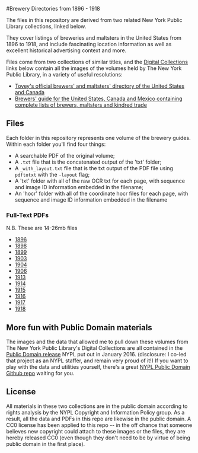 #Brewery Directories from 1896 - 1918

The files in this repository are derived from two related New York Public Library collections, linked below.

They cover listings of breweries and maltsters in the United States from 1896 to 1918, and include fascinating location information as well as excellent historical advertising context and more.

Files come from two collections of similar titles, and the [Digital Collections](http://digitalcollections.nypl.org) links below contain all the images of the volumes held by The New York Public Library, in a variety of useful resolutions:

- [Tovey's official brewers' and maltsters' directory of the United States and Canada](http://digitalcollections.nypl.org/collections/toveys-official-brewers-and-maltsters-directory-of-the-united-states-and-canada#/?tab=navigation)
- [Brewers' guide for the United States, Canada and Mexico containing complete lists of brewers, maltsters and kindred trade](http://digitalcollections.nypl.org/collections/brewers-guide-for-the-united-states-canada-and-mexico-containing-complete-lists#/?tab=about)



## Files
Each folder in this repository represents one volume of the brewery guides.
Within each folder you'll find four things:
- A searchable PDF of the original volume;
- A `.txt` file that is the concatenated output of the 'txt' folder;
- A `_with_layout.txt` file that is the txt output of the PDF file using `pdftotxt` with the `-layout` flag;
- A 'txt' folder with all of the raw OCR txt for each page, with sequence and image ID information embedded in the filename;
- An 'hocr' folder with all of the coordinate hocr files for each page, with sequence and image ID information embedded in the filename 

### Full-Text PDFs

N.B. These are 14-26mb files

- [1896](https://github.com/hadro/brewery-guides/raw/master/1896/1896.pdf)
- [1898](https://github.com/hadro/brewery-guides/raw/master/1898/1898.pdf)
- [1899](https://github.com/hadro/brewery-guides/raw/master/1899/1899.pdf)
- [1903](https://github.com/hadro/brewery-guides/raw/master/1903/1903.pdf)
- [1904](https://github.com/hadro/brewery-guides/raw/master/1904/1904.pdf)
- [1906](https://github.com/hadro/brewery-guides/raw/master/1906/1906.pdf)
- [1913](https://github.com/hadro/brewery-guides/raw/master/1913/1913.pdf)
- [1914](https://github.com/hadro/brewery-guides/raw/master/1914/1914.pdf)
- [1915](https://github.com/hadro/brewery-guides/raw/master/1915/1915.pdf)
- [1916](https://github.com/hadro/brewery-guides/raw/master/1916/1916.pdf)
- [1917](https://github.com/hadro/brewery-guides/raw/master/1917/1917.pdf)
- [1918](https://github.com/hadro/brewery-guides/raw/master/1918/1918.pdf)

## More fun with Public Domain materials

The images and the data that allowed me to pull down these volumes from The New York Public Library's Digital Collections are all contained in the [Public Domain release](http://publicdomain.nypl.org/) NYPL put out in January 2016. (disclosure: I co-led that project as an NYPL staffer, and remain very proud of it!) If you want to play with the data and utilities yourself, there's a great [NYPL Public Domain Github repo](https://github.com/NYPL-publicdomain/data-and-utilities) waiting for you.

## License
All materials in these two collections are in the public domain according to rights analysis by the NYPL Copyright and Information Policy group. As a result, all the data and PDFs in this repo are likewise in the public domain. A CC0 license has been applied to this repo -- in the off chance that someone believes new copyright could attach to these images or the files, they are hereby released CC0 (even though they don't need to be by virtue of being public domain in the first place).
